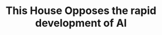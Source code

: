 ---
title: "This House Opposes the rapid development of AI "
infoslide: ""
round: "Round 9"
weight: 9
videos: ['K7YuCAPidFI']
tags: ['Science and Technology']
layout: "motion"
categories: ["motions"]
---